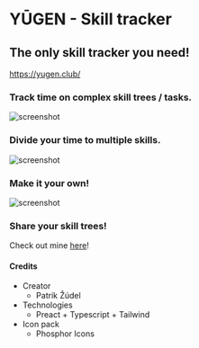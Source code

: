 # YŪGEN - Skill tracker
## The only skill tracker you need!

https://yugen.club/



### Track time on complex skill trees / tasks.

![screenshot](https://media.discordapp.net/attachments/1096847377870114816/1098677414453841930/image.png?width=993&height=694)

### Divide your time to multiple skills.

![screenshot](https://media.discordapp.net/attachments/1096847377870114816/1098677452957560832/image.png?width=1215&height=802)

### Make it your own!

![screenshot](https://media.discordapp.net/attachments/1096847377870114816/1098677513095479357/image.png?width=1215&height=594)

### Share your skill trees!

Check out mine [here](http://localhost:5174/profile/TthOwuycWNU3CXlHr7Pm3izFyy83)!

#### Credits

- Creator
  - Patrik Žúdel
- Technologies
  - Preact + Typescript + Tailwind
- Icon pack
  - Phosphor Icons
